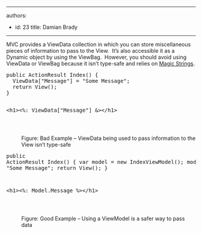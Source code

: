 

---
authors:
  - id: 23
    title: Damian Brady
---




<span class='intro'> <p>MVC provides a ViewData collection in which you can store miscellaneous pieces of information to pass to the View.&#160; It’s also accessible it as a Dynamic object by using the ViewBag.&#160; However, you should avoid using ViewData or ViewBag because it isn’t type-safe and relies on <a href="http&#58;//en.wikipedia.org/wiki/Magic_string">Magic Strings</a>.</p> </span>

<dl class="badImage"><dt><div class="greyBox"><pre>public ActionResult Index() &#123;
  ViewData[&quot;Message&quot;] = &quot;Some Message&quot;;
  return View();
&#125;
 
&lt;h1&gt;&lt;%&#58; ViewData[&quot;Message&quot;] &amp;&gt;&lt;/h1&gt;

</pre></div></dt><dd>Figure&#58; Bad Example – ViewData being used to pass information to the View isn’t type-safe</dd></dl><dl class="goodImage"><dt><div class="greyBox"><pre>public ActionResult Index() &#123;
  var model = new IndexViewModel();
  model.Message = &quot;Some Message&quot;;
  return View();
&#125;
 
&lt;h1&gt;&lt;%&#58; Model.Message %&gt;&lt;/h1&gt;

</pre></div></dt><dd>Figure&#58; Good Example – Using a ViewModel is a safer way to pass data</dd></dl>


